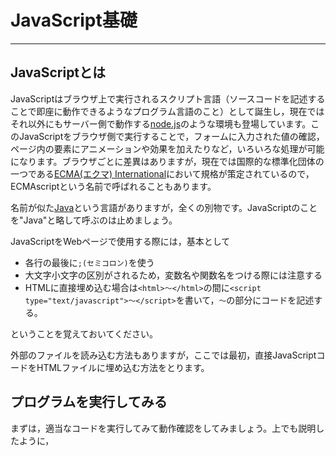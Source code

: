 # JavaScript基礎

------

## JavaScriptとは

JavaScriptはブラウザ上で実行されるスクリプト言語（ソースコードを記述することで即座に動作できるようなプログラム言語のこと）として誕生し，現在ではそれ以外にもサーバー側で動作する[node.js](https://nodejs.org/ja/)のような環境も登場しています。このJavaScriptをブラウザ側で実行することで，フォームに入力された値の確認，ページ内の要素にアニメーションや効果を加えたりなど，いろいろな処理が可能になります。ブラウザごとに差異はありますが，現在では国際的な標準化団体の一つである[ECMA(エクマ) International](https://www.ecma-international.org/)において規格が策定されているので，ECMAscriptという名前で呼ばれることもあります。

名前が似た[Java](https://www.java.com/ja/)という言語がありますが，全くの別物です。JavaScriptのことを"Java"と略して呼ぶのは止めましょう。

JavaScriptをWebページで使用する際には，基本として

* 各行の最後に`;(セミコロン)`を使う
* 大文字小文字の区別がされるため，変数名や関数名をつける際には注意する
* HTMLに直接埋め込む場合は`<html>～</html>`の間に`<script type="text/javascript">～</script>`を書いて，`～`の部分にコードを記述する。

ということを覚えておいてください。



外部のファイルを読み込む方法もありますが，ここでは最初，直接JavaScriptコードをHTMLファイルに埋め込む方法をとります。

## プログラムを実行してみる

まずは，適当なコードを実行してみて動作確認をしてみましょう。上でも説明したように，<script>タグの中にコードを記述していきます。



### コード

```html
<!DOCTYPE html>
<html>
<head>
    <meta charset="utf-8">
    <title>JS実行テスト1</title>
</head>
<body>
    <h1>実行テスト</h1>
    <script>
        alert('Hello World!');
    </script>
</body>
</html>
```

### 結果

[![img](4_javascript.assets/JS2.PNG)](http://cs-tklab.na-inet.jp/phpdb/Chapter1/fig/JS2.PNG)



### 説明

ここで`window.alert('Hellow, World!');`は，警告ダイアログを表示させるための文です。文法については後で説明していきます。 もし，ダイアログが表示されない場合はブラウザの設定でJavaScriptが有効になっているか確認してみてください。

> `window`はグローバルスコープなので、省略できる。



## 変数

### 変数の宣言

JavaScriptでは，変数は最初に使うタイミングで自動的に確保されますが，`var 変数名;`というように明示的に変数の宣言をすることもできます。下の画像では`hoge`という変数に`1234`というデータを代入しています。

```js
var hoge;
hoge = 1234;
```

### 配列

配列とは，１つの変数に複数のデータをまとめて入れられる仕組みの１つです。配列に格納されたデータは「要素」と呼ばれ，自動的に１つずつ先頭から番号がふられます。

この番号は「インデックス」と呼ばれ，先頭は０から始まります。インデックスは，個別にデータを引き出したいときなどに使います。

[![img](4_javascript.assets/JS4-small.png)](http://cs-tklab.na-inet.jp/phpdb/Chapter1/fig/JS4-small.png)

### 配列の作成

変数に複数のデータを配列として格納するには，このように記述します。

[![img](4_javascript.assets/JS5.PNG)](http://cs-tklab.na-inet.jp/phpdb/Chapter1/fig/JS5.PNG)

### 配列の要素の参照

要素を指定してデータを引き出す際はこのように記述します。

[![img](4_javascript.assets/JS6.PNG)](http://cs-tklab.na-inet.jp/phpdb/Chapter1/fig/JS6.PNG)

たとえば，`a`という変数に，配列`hoge`の先頭から2番目に格納されている`222`というデータを代入したいときは下記のように記述します。

```js
var hoge = [111, 222, 333];
a = hoge[1];
```

## 関数とは

関数とは，あらかじめ定めた処理をひとまとめにして定義することで，処理を使いまわせるようにしたものです。関数を定義するためには`function文`を使います。関数名は変数と同じように任意の名前をつけることが出来ます。

```js
// 関数の定義
function 関数名(引数) {
  任意の処理
  return 戻り値
}

// 関数の呼び出し
関数名();
```

* 関数の定義については，上の画像のようにするのが基本的な記述のしかたです。`（ ）`の中の「引数」についてはあとで説明します。
* 上の画像のように関数を定義し，呼び出すことで`｛ ｝`内の処理を行うことが出来ます。
* また，`{ }`内に戻り値とありますが，この戻り値の部分に変数や式を書いておくと，処理を一通り終えた後にそれをデータとして出力することが出来ます。戻り値の指定には`return文`を使います。

## 関数の使用例

上の説明だけではわかりにくいので，実際に使ってみます。

### コード

```html
<!DOCTYPE html>
<html>
<head>
    <meta charset="utf-8">
    <title>JS実行テスト: 関数</title>
</head>
<body>
    <h1>関数</h1>
    <script>
        function sum() {
            var a = 3 + 4;
            return a;
        }
        alert(sum());
    </script>
</body>
</html>
```

### 結果

[![img](4_javascript.assets/JS10.PNG)](http://cs-tklab.na-inet.jp/phpdb/Chapter1/fig/JS10.PNG)

### 説明

* 11～12行目の「`3 + 4`の結果を戻り値を使って出力する」処理を`sum`という関数で定義しています。15行目でそれを呼び出し，警告ダイアログで結果を表示しています。
* 引数は今回指定してありませんが，`()`は省略せずに書く必要があるので，覚えておきましょう。

## 引数

引数とは，簡単にいうと関数内の変数へ代入する値で，function文の()内に記述することで指定することが出来ます。これを使うことで，関数に様々な値を渡すことができます。

## 引数の使用例

### コード

```html
<!DOCTYPE html>
<html>
<head>
    <meta charset="utf-8">
    <title>JS実行テスト3: 関数の引数</title>
</head>
<body>
    <h1>関数の引数</h1>
    <script>
        function sum(x, y) {
            var a = x + y;
            return a;
        }
        alert(sum(3, 4));
    </script>
</body>
</html>
```

### 説明

* 引数を使って値を渡すようにした以外は上の使用例で作成したものと同じ処理をするプログラムです。同じように「7」という結果を警告ダイアログで返します。
* 9行目のfunction文で変数x,yを引数として設定し，15行目の()内の値を代入することで処理を行っています。
* このように引数に変数を指定することで処理のたびに違う値を渡すことが出来ます。引数に指定した変数は「仮引数」と呼ばれ，あらかじめ宣言しなくても使うことが出来ます。

## スコープ

スコープとは，変数が有効な範囲のことです。普通にプログラムで宣言した変数はプログラムのどこでも有効となります。（プログラム全体がスコープ）この変数のことをグローバル変数といいます。

それに対し，関数の中でvarを用いて変数を宣言した場合は，関数の中でのみ有効な変数となります。（関数の中がスコープ）これをローカル変数といいます。ローカル変数は関数の外で値を代入したり，参照することが出来ません。

ちなみに，関数の中でグローバル変数を宣言したい場合はvarをつけずに宣言することで可能です。

[![img](4_javascript.assets/JS15.PNG)](http://cs-tklab.na-inet.jp/phpdb/Chapter1/fig/JS15.PNG)

## 関数の定義方法

ここまで関数の勉強をしてきましたが，最初の方法以外にも関数を定義する方法があるので紹介していきます。

### 宣言して定義

[![img](4_javascript.assets/JS12.PNG)](http://cs-tklab.na-inet.jp/phpdb/Chapter1/fig/JS12.PNG)

これは最初に勉強した方法です。この方法で宣言した関数のことを宣言型の関数といいます。

### 変数に代入

![img](4_javascript.assets/JS13.PNG)

次に，変数に代入して宣言する方法です。この場合，関数名は書かずに宣言します。この書き方を関数リテラル，無名関数といいます。

### コンストラクタ

[![img](4_javascript.assets/JS14.PNG)](http://cs-tklab.na-inet.jp/phpdb/Chapter1/fig/JS14.PNG)

最後に，コンストラクタを使用する方法を紹介します。まず，コンストラクタとは右側の`new Function('仮引数','処理');`の部分のことで，これも一応変数に代入して宣言しています。これを説明するには組み込みオブジェクトの話が必要となってくるため，ここではこういうものがある，ということだけ覚えておいてください。

## オブジェクトとは

変数の中にはデータを直接代入するだけでなく，変数や関数を代入して使うことも出来ます。これをオブジェクトといい，中に入った変数やデータはプロパティ，関数はメソッドと呼ばれます。プロパティにはそれぞれプロパティ名をつけて管理します。

![img](4_javascript.assets/JS16.PNG)

ちなみに，オブジェクトは下の画像のコードのように入れ子にすることもできます。今回は`list`オブジェクトの中に２つのプロパティ(`id`, `name`)と`address`オブジェクトを代入しています。

```js
var list = {
  id: 1,
  name: '高性能次郎',
  address: {
    tel: '0000-00-0000',
    mail: 'jiro@example.com'
  }
};
```

このオブジェクトの仕組みを樹形図にするとこのようになります。



![img](4_javascript.assets/JS18-small.png)



* プロパティのデータを追加・上書きするには，オブジェクト名.プロパティ名 = データというようにして代入します。
* 同じように複数のデータを格納する方法である配列とは違い，オブジェクトにはインデックスは振られていません。

上記の`list`オブジェクトのデータを取り出すJavaScriptは例えば次のようになります。

```html
<!DOCTYPE html>
<html>
<head>
    <meta charset="utf-8">
    <title>JS実行テスト4: オブジェクト</title>
</head>
<body>
    <h1>オブジェクト</h1>
    <script>
var list = {
  id: 1,
  name: '高性能次郎',
  address: {
    tel: '0000-00-0000',
    mail: 'jiro@example.com'
  }
};
alert(list.name + '\n' + list.address.mail);
    </script>
</body>
</html>
```

　これを実行すると，listオブジェクトの`name`プロパティと`address`オブジェクト(プロパティ)の中の`mail`プロパティが下記のように表示されます。

[![img](4_javascript.assets/javascript4_exec.png)](http://cs-tklab.na-inet.jp/phpdb/Chapter1/fig/javascript4_exec.png)